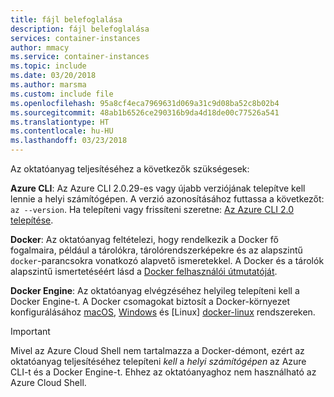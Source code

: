 ```yaml
---
title: fájl belefoglalása
description: fájl belefoglalása
services: container-instances
author: mmacy
ms.service: container-instances
ms.topic: include
ms.date: 03/20/2018
ms.author: marsma
ms.custom: include file
ms.openlocfilehash: 95a8cf4eca7969631d069a31c9d08ba52c8b02b4
ms.sourcegitcommit: 48ab1b6526ce290316b9da4d18de00c77526a541
ms.translationtype: HT
ms.contentlocale: hu-HU
ms.lasthandoff: 03/23/2018
---
```

Az oktatóanyag teljesítéséhez a következők szükségesek:

**Azure CLI**: Az Azure CLI 2.0.29-es vagy újabb verziójának telepítve kell lennie a helyi számítógépen. A verzió azonosításához futtassa a következőt: `az --version`. Ha telepíteni vagy frissíteni szeretne: [Az Azure CLI 2.0 telepítése][azure-cli-install].

**Docker**: Az oktatóanyag feltételezi, hogy rendelkezik a Docker fő fogalmaira, például a tárolókra, tárolórendszerképekre és az alapszintű `docker`-parancsokra vonatkozó alapvető ismeretekkel. A Docker és a tárolók alapszintű ismertetéséért lásd a [Docker felhasználói útmutatóját][docker-get-started].

**Docker Engine**: Az oktatóanyag elvégzéséhez helyileg telepíteni kell a Docker Engine-t. A Docker csomagokat biztosít a Docker-környezet konfigurálásához [macOS][docker-mac], [Windows][docker-windows] és [Linux] [docker-linux] rendszereken.

> [!IMPORTANT]
> Mivel az Azure Cloud Shell nem tartalmazza a Docker-démont, ezért az oktatóanyag teljesítéséhez telepíteni *kell* a *helyi számítógépen* az Azure CLI-t és a Docker Engine-t. Ehhez az oktatóanyaghoz nem használható az Azure Cloud Shell.

<!-- LINKS - External -->
[docker-get-started]: https://docs.docker.com/engine/docker-overview/
[docker-linux]: https://docs.docker.com/engine/installation/#supported-platforms
[docker-mac]: https://docs.docker.com/docker-for-mac/
[docker-windows]: https://docs.docker.com/docker-for-windows/

<!-- LINKS - Internal -->
[azure-cli-install]: /cli/azure/install-azure-cli